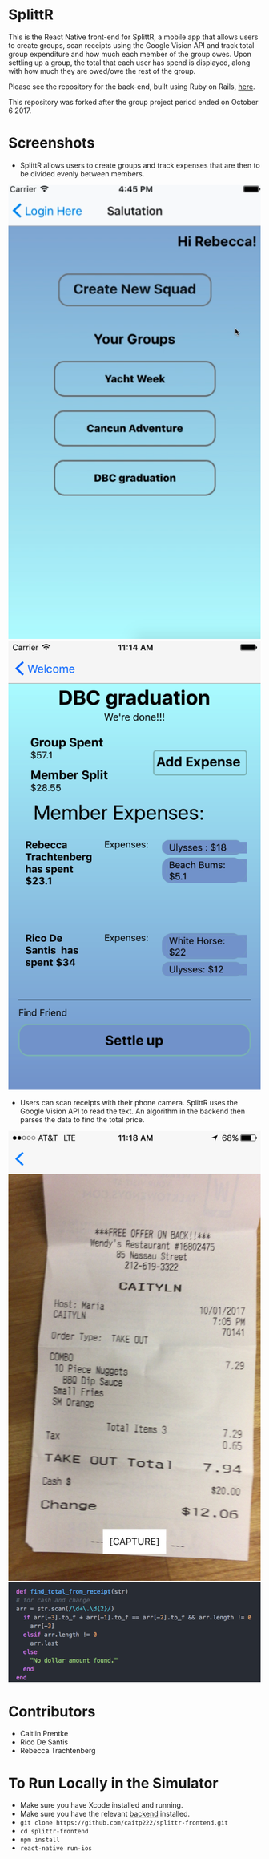 # SplittR

This is the React Native front-end for SplittR, a mobile app that allows users to create groups, scan receipts using the Google Vision API and track total group expenditure and how much each member of the group owes. Upon settling up a group, the total that each user has spend is displayed, along with how much they are owed/owe the rest of the group. 

Please see the repository for the back-end, built using Ruby on Rails, [here](https://github.com/caitp222/splittr-backend).

This repository was forked after the group project period ended on October 6 2017.

# Screenshots

- SplittR allows users to create groups and track expenses that are then to be divided evenly between members.

![alt-text](https://github.com/caitp222/splittr-frontend/blob/screenshots/screenshots/Screenshot3.png)
![alt-text](https://github.com/caitp222/splittr-frontend/blob/screenshots/screenshots/screenshot4.png)

- Users can scan receipts with their phone camera. SplittR uses the Google Vision API to read the text. An algorithm in the backend then parses the data to find the total price.

![alt text](https://github.com/caitp222/splittr-frontend/blob/screenshots/screenshots/Screenshot1.jpg)
![alt text](https://github.com/caitp222/splittr-frontend/blob/screenshots/screenshots/Screenshot11.png)


# Contributors
- Caitlin Prentke
- Rico De Santis
- Rebecca Trachtenberg

# To Run Locally in the Simulator
- Make sure you have Xcode installed and running.
- Make sure you have the relevant [backend](https://github.com/caitp222/splittr-backend) installed.
- `git clone https://github.com/caitp222/splittr-frontend.git`
- `cd splittr-frontend`
- `npm install`
- `react-native run-ios`
